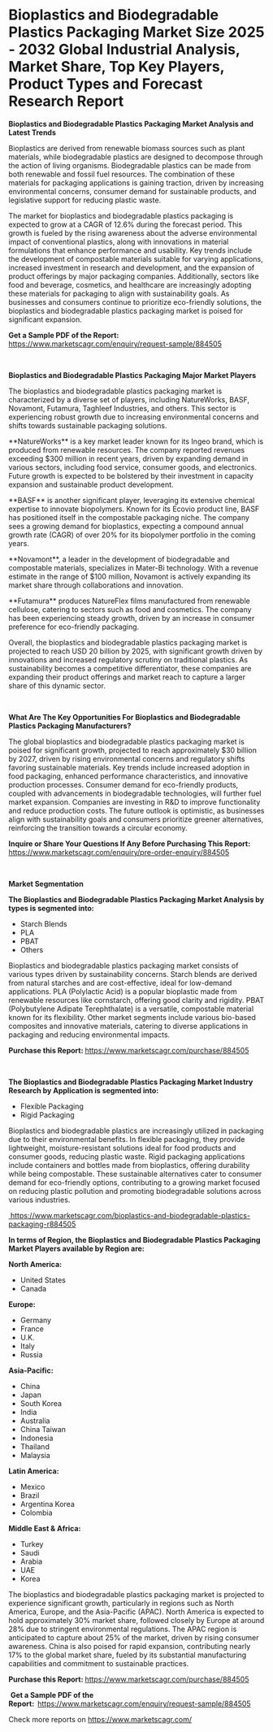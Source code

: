 <p><h1>Bioplastics and Biodegradable Plastics Packaging Market Size 2025 - 2032 Global Industrial Analysis, Market Share, Top Key Players, Product Types and Forecast Research Report</h1></p><p><strong>Bioplastics and Biodegradable Plastics Packaging Market Analysis and Latest Trends</strong></p>
<p><p>Bioplastics are derived from renewable biomass sources such as plant materials, while biodegradable plastics are designed to decompose through the action of living organisms. Biodegradable plastics can be made from both renewable and fossil fuel resources. The combination of these materials for packaging applications is gaining traction, driven by increasing environmental concerns, consumer demand for sustainable products, and legislative support for reducing plastic waste.</p><p>The market for bioplastics and biodegradable plastics packaging is expected to grow at a CAGR of 12.6% during the forecast period. This growth is fueled by the rising awareness about the adverse environmental impact of conventional plastics, along with innovations in material formulations that enhance performance and usability. Key trends include the development of compostable materials suitable for varying applications, increased investment in research and development, and the expansion of product offerings by major packaging companies. Additionally, sectors like food and beverage, cosmetics, and healthcare are increasingly adopting these materials for packaging to align with sustainability goals. As businesses and consumers continue to prioritize eco-friendly solutions, the bioplastics and biodegradable plastics packaging market is poised for significant expansion.</p></p>
<p><strong>Get a Sample PDF of the Report:&nbsp;</strong> <a href="https://www.marketscagr.com/enquiry/request-sample/884505?utm_campaign=2241&utm_medium=2&utm_source=Github&utm_content=ia&utm_term=01022025&utm_id=bioplastics-and-biodegradable-plastics-packaging">https://www.marketscagr.com/enquiry/request-sample/884505</a></p>
<p>&nbsp;</p>
<p><strong>Bioplastics and Biodegradable Plastics Packaging Major Market Players</strong></p>
<p><p>The bioplastics and biodegradable plastics packaging market is characterized by a diverse set of players, including NatureWorks, BASF, Novamont, Futamura, Taghleef Industries, and others. This sector is experiencing robust growth due to increasing environmental concerns and shifts towards sustainable packaging solutions.</p><p>**NatureWorks** is a key market leader known for its Ingeo brand, which is produced from renewable resources. The company reported revenues exceeding $300 million in recent years, driven by expanding demand in various sectors, including food service, consumer goods, and electronics. Future growth is expected to be bolstered by their investment in capacity expansion and sustainable product development.</p><p>**BASF** is another significant player, leveraging its extensive chemical expertise to innovate biopolymers. Known for its Ecovio product line, BASF has positioned itself in the compostable packaging niche. The company sees a growing demand for bioplastics, expecting a compound annual growth rate (CAGR) of over 20% for its biopolymer portfolio in the coming years.</p><p>**Novamont**, a leader in the development of biodegradable and compostable materials, specializes in Mater-Bi technology. With a revenue estimate in the range of $100 million, Novamont is actively expanding its market share through collaborations and innovation.</p><p>**Futamura** produces NatureFlex films manufactured from renewable cellulose, catering to sectors such as food and cosmetics. The company has been experiencing steady growth, driven by an increase in consumer preference for eco-friendly packaging.</p><p>Overall, the bioplastics and biodegradable plastics packaging market is projected to reach USD 20 billion by 2025, with significant growth driven by innovations and increased regulatory scrutiny on traditional plastics. As sustainability becomes a competitive differentiator, these companies are expanding their product offerings and market reach to capture a larger share of this dynamic sector.</p></p>
<p>&nbsp;</p>
<p><strong>What Are The Key Opportunities For Bioplastics and Biodegradable Plastics Packaging Manufacturers?</strong></p>
<p><p>The global bioplastics and biodegradable plastics packaging market is poised for significant growth, projected to reach approximately $30 billion by 2027, driven by rising environmental concerns and regulatory shifts favoring sustainable materials. Key trends include increased adoption in food packaging, enhanced performance characteristics, and innovative production processes. Consumer demand for eco-friendly products, coupled with advancements in biodegradable technologies, will further fuel market expansion. Companies are investing in R&D to improve functionality and reduce production costs. The future outlook is optimistic, as businesses align with sustainability goals and consumers prioritize greener alternatives, reinforcing the transition towards a circular economy.</p></p>
<p><strong>Inquire or Share Your Questions If Any Before Purchasing This Report:</strong> <a href="https://www.marketscagr.com/enquiry/pre-order-enquiry/884505?utm_campaign=2241&utm_medium=2&utm_source=Github&utm_content=ia&utm_term=01022025&utm_id=bioplastics-and-biodegradable-plastics-packaging">https://www.marketscagr.com/enquiry/pre-order-enquiry/884505</a></p>
<p>&nbsp;</p>
<p><strong>Market Segmentation</strong></p>
<p><strong>The Bioplastics and Biodegradable Plastics Packaging Market Analysis by types is segmented into:</strong></p>
<p><ul><li>Starch Blends</li><li>PLA</li><li>PBAT</li><li>Others</li></ul></p>
<p><p>Bioplastics and biodegradable plastics packaging market consists of various types driven by sustainability concerns. Starch blends are derived from natural starches and are cost-effective, ideal for low-demand applications. PLA (Polylactic Acid) is a popular bioplastic made from renewable resources like cornstarch, offering good clarity and rigidity. PBAT (Polybutylene Adipate Terephthalate) is a versatile, compostable material known for its flexibility. Other market segments include various bio-based composites and innovative materials, catering to diverse applications in packaging and reducing environmental impacts.</p></p>
<p><strong>Purchase this Report:&nbsp;</strong><a href="https://www.marketscagr.com/purchase/884505?utm_campaign=2241&utm_medium=2&utm_source=Github&utm_content=ia&utm_term=01022025&utm_id=bioplastics-and-biodegradable-plastics-packaging">https://www.marketscagr.com/purchase/884505</a></p>
<p>&nbsp;</p>
<p><strong>The Bioplastics and Biodegradable Plastics Packaging Market Industry Research by Application is segmented into:</strong></p>
<p><ul><li>Flexible Packaging</li><li>Rigid Packaging</li></ul></p>
<p><p>Bioplastics and biodegradable plastics are increasingly utilized in packaging due to their environmental benefits. In flexible packaging, they provide lightweight, moisture-resistant solutions ideal for food products and consumer goods, reducing plastic waste. Rigid packaging applications include containers and bottles made from bioplastics, offering durability while being compostable. These sustainable alternatives cater to consumer demand for eco-friendly options, contributing to a growing market focused on reducing plastic pollution and promoting biodegradable solutions across various industries.</p></p>
<p><a href="https://www.marketscagr.com/bioplastics-and-biodegradable-plastics-packaging-r884505?utm_campaign=2241&utm_medium=2&utm_source=Github&utm_content=ia&utm_term=01022025&utm_id=bioplastics-and-biodegradable-plastics-packaging">&nbsp;https://www.marketscagr.com/bioplastics-and-biodegradable-plastics-packaging-r884505</a></p>
<p><strong>In terms of Region, the Bioplastics and Biodegradable Plastics Packaging Market Players available by Region are:</strong></p>
<p>
    <p> <strong> North America: </strong>
        <ul>
            <li>United States</li>
            <li>Canada</li>
        </ul>
        </p> 
    <p> <strong> Europe: </strong>
        <ul>
            <li>Germany</li>
            <li>France</li>
            <li>U.K.</li>
            <li>Italy</li>
            <li>Russia</li>
        </ul>
        </p> 
    <p> <strong> Asia-Pacific: </strong>
        <ul>
            <li>China</li>
            <li>Japan</li>
            <li>South Korea</li>
            <li>India</li>
            <li>Australia</li>
            <li>China Taiwan</li>
            <li>Indonesia</li>
            <li>Thailand</li>
            <li>Malaysia</li>
        </ul>
        </p> 
    <p> <strong> Latin America: </strong>
        <ul>
            <li>Mexico</li>
            <li>Brazil</li>
            <li>Argentina Korea</li>
            <li>Colombia</li>
        </ul>
        </p> 
    <p> <strong> Middle East & Africa: </strong>
        <ul>
            <li>Turkey</li>
            <li>Saudi</li>
            <li>Arabia</li>
            <li>UAE</li>
            <li>Korea</li>
        </ul>
    </p>
    </p>
<p><p>The bioplastics and biodegradable plastics packaging market is projected to experience significant growth, particularly in regions such as North America, Europe, and the Asia-Pacific (APAC). North America is expected to hold approximately 30% market share, followed closely by Europe at around 28% due to stringent environmental regulations. The APAC region is anticipated to capture about 25% of the market, driven by rising consumer awareness. China is also poised for rapid expansion, contributing nearly 17% to the global market share, fueled by its substantial manufacturing capabilities and commitment to sustainable practices.</p></p>
<p><strong>Purchase this Report: </strong><a href="https://www.marketscagr.com/purchase/884505?utm_campaign=2241&utm_medium=2&utm_source=Github&utm_content=ia&utm_term=01022025&utm_id=bioplastics-and-biodegradable-plastics-packaging">https://www.marketscagr.com/purchase/884505</a></p>
<p>&nbsp;<strong>Get a Sample PDF of the Report:&nbsp;&nbsp;</strong><a href="https://www.marketscagr.com/enquiry/request-sample/884505?utm_campaign=2241&utm_medium=2&utm_source=Github&utm_content=ia&utm_term=01022025&utm_id=bioplastics-and-biodegradable-plastics-packaging">https://www.marketscagr.com/enquiry/request-sample/884505</a></p>
<p><strong></strong></p>
<p>Check more reports on <a href="https://www.marketscagr.com/?utm_campaign=2241&utm_medium=2&utm_source=Github&utm_content=ia&utm_term=01022025&utm_id=bioplastics-and-biodegradable-plastics-packaging">https://www.marketscagr.com/</a></p>